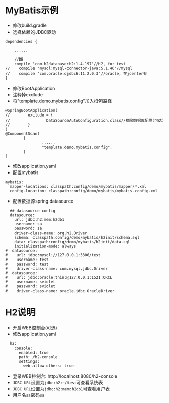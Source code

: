 # MyBatis示例

* 修改build.gradle
* 选择依赖的JDBC驱动

```text
dependencies {

    ......

    //DB
    compile 'com.h2database:h2:1.4.197'//H2, for test
//    compile 'mysql:mysql-connector-java:5.1.46'//mysql
//    compile 'com.oracle:ojdbc6:11.2.0.3'//oracle, 在jcenter有
}

```

* 修改BootApplication
* 注释掉exclude
* 将"template.demo.mybatis.config"加入扫包路径

```text
@SpringBootApplication(
//        exclude = {
//                DataSourceAutoConfiguration.class//排除数据库配置(可选)
//        }
)
@ComponentScan(
        {
                ......
                "template.demo.mybatis.config",
        }
)
```

* 修改application.yaml
* 配置mybatis

```text
mybatis:
  mapper-locations: classpath:config/demo/mybatis/mapper/*.xml
  config-location: classpath:config/demo/mybatis/mybatis-config.xml
```

* 配置数据源spring.datasource

```text
  ## datasource config
  datasource:
    url: jdbc:h2:mem:h2db1
    username: sa
    password: sa
    driver-class-name: org.h2.Driver
    schema: classpath:config/demo/mybatis/h2init/schema.sql
    data: classpath:config/demo/mybatis/h2init/data.sql
    initialization-mode: always
#  datasource:
#    url: jdbc:mysql://127.0.0.1:3306/test
#    username: test
#    password: test
#    driver-class-name: com.mysql.jdbc.Driver
#  datasource:
#    url: jdbc:oracle:thin:@127.0.0.1:1521:ORCL
#    username: sviolet
#    password: sviolet
#    driver-class-name: oracle.jdbc.OracleDriver
```

# H2说明

* 开启WEB控制台(可选)
* 修改application.yaml

```text
  h2:
    console:
      enabled: true
      path: /h2-console
      settings:
        web-allow-others: true
```

* 登录WEB控制台: http://localhost:8080/h2-console
* `JDBC URL`设置为`jdbc:h2:~/test`可查看系统表
* `JDBC URL`设置为`jdbc:h2:mem:h2db1`可查看用户表
* 用户名`sa`密码`sa`
